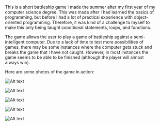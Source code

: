 This is a short battleship game I made the summer after my first year of my computer science degree. This was made after I had learned the basics of programming, but before I had a lot of practical experience with object-oriented programming. Therefore, it was kind of a challenge to myself to make this only being taught conditional statements, loops, and functions. 

The game allows the user to play a game of battleship against a semi-intelligent computer. Due to a lack of time to test more possibilities of games, there may be some instances where the computer gets stuck and breaks the game that I have not caught. However, in most instances the game seems to be able to be finished (although the player will almost always win).

Here are some photos of the game in action: 

![Alt text]("https://github.com/Taylor-Girard/Battleship/blob/main/images/Battleship1.PNG")

![Alt text]("https://github.com/Taylor-Girard/Battleship/blob/main/images/Battleship2.PNG")

![Alt text]("https://github.com/Taylor-Girard/Battleship/blob/main/images/Battleship3.PNG")

![Alt text]("https://github.com/Taylor-Girard/Battleship/blob/main/images/Battleship4.PNG")

![Alt text]("https://github.com/Taylor-Girard/Battleship/blob/main/images/Battleship5.PNG")


